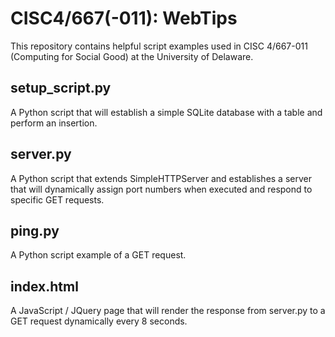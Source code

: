 # CISC4/667(-011): WebTips
This repository contains helpful script examples used in CISC 4/667-011 (Computing for Social Good) at the University of Delaware. 

## setup_script.py 
A Python script that will establish a simple SQLite database with a table and perform an insertion.

## server.py
A Python script that extends SimpleHTTPServer and establishes a server that will dynamically assign port numbers when executed and respond to specific GET requests.

## ping.py
A Python script example of a GET request.

## index.html
A JavaScript / JQuery page that will render the response from server.py to a GET request dynamically every 8 seconds.
